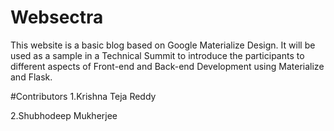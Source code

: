 # Websectra
This website is a basic blog based on Google Materialize Design. It will be used as a sample in a Technical Summit to introduce the participants to different aspects of Front-end and Back-end Development using Materialize and Flask.

#Contributors
1.Krishna Teja Reddy

2.Shubhodeep Mukherjee
